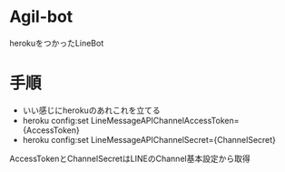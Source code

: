 # Agil-bot
herokuをつかったLineBot  

# 手順
* いい感じにherokuのあれこれを立てる
* heroku config:set LineMessageAPIChannelAccessToken={AccessToken}  
* heroku config:set LineMessageAPIChannelSecret={ChannelSecret}  

AccessTokenとChannelSecretはLINEのChannel基本設定から取得
